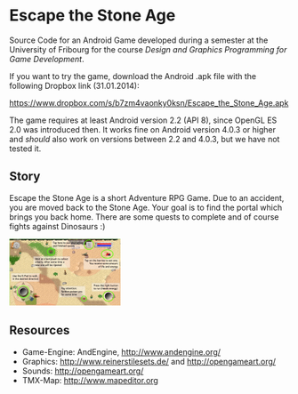 Escape the Stone Age
====================

Source Code for an Android Game developed during a semester at the University of Fribourg for the course *Design and Graphics Programming for Game Development*.

If you want to try the game, download the Android .apk file with the following Dropbox link (31.01.2014):

https://www.dropbox.com/s/b7zm4vaonky0ksn/Escape_the_Stone_Age.apk

The game requires at least Android version 2.2 (API 8), since OpenGL ES 2.0 was introduced then.
It works fine on Android version 4.0.3 or higher and *should* also work on versions between 2.2 and 4.0.3, but we have not tested it.

Story
----
Escape the Stone Age is a short Adventure RPG Game. Due to an accident, you are moved back to the Stone Age. Your goal is to find the portal which brings you back home. There are some quests to complete and of course fights against Dinosaurs :)

<img src="/assets/gfx/help/help_01.jpg" width="600" style="width: 200px; height: auto;" alt="">

Resources
---------
* Game-Engine: AndEngine, http://www.andengine.org/
* Graphics: http://www.reinerstilesets.de/ and http://opengameart.org/
* Sounds: http://opengameart.org/
* TMX-Map: http://www.mapeditor.org
